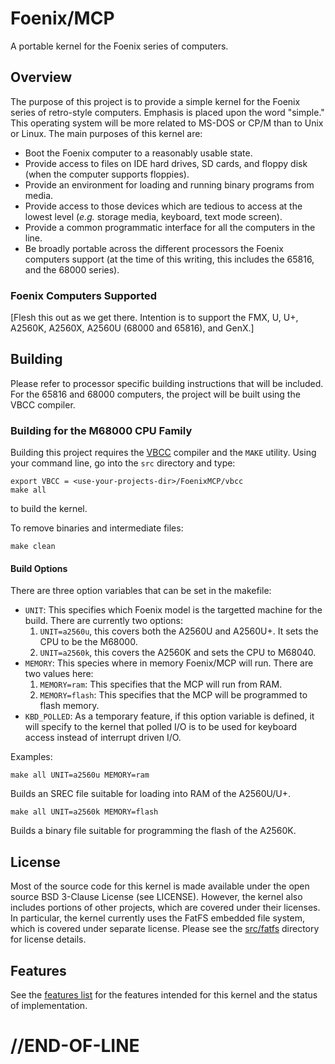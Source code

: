 # Foenix/MCP

A portable kernel for the Foenix series of computers.

## Overview

The purpose of this project is to provide a simple kernel for the Foenix series
of retro-style computers. Emphasis is placed upon the word "simple." This
operating system will be more related to MS-DOS or CP/M than to Unix or Linux.
The main purposes of this kernel are:

* Boot the Foenix computer to a reasonably usable state.
* Provide access to files on IDE hard drives, SD cards, and floppy disk (when
  the computer supports floppies).
* Provide an environment for loading and running binary programs from media.
* Provide access to those devices which are tedious to access at the lowest
  level (_e.g._ storage media, keyboard, text mode screen).
* Provide a common programmatic interface for all the computers in the line.
* Be broadly portable across the different processors the Foenix computers
  support (at the time of this writing, this includes the 65816, and the 68000
  series).

### Foenix Computers Supported

[Flesh this out as we get there. Intention is to support the FMX, U, U+, A2560K,
A2560X, A2560U (68000 and 65816), and GenX.]

## Building

Please refer to processor specific building instructions that will be included.
For the 65816 and 68000 computers, the project will be built using the VBCC
compiler.

### Building for the M68000 CPU Family

Building this project requires the [VBCC](http://www.compilers.de/vbcc.html) compiler and the
```MAKE``` utility. Using your command line, go into the ```src``` directory and type:

```
export VBCC = <use-your-projects-dir>/FoenixMCP/vbcc
make all
```
to build the kernel.

To remove binaries and intermediate files:

```
make clean
```

#### Build Options

There are three option variables that can be set in the makefile:

* `UNIT`: This specifies which Foenix model is the targetted machine for the build. There are currently two options:
    1. `UNIT=a2560u`, this covers both the A2560U and A2560U+. It sets the CPU to be the M68000.
    2. `UNIT=a2560k`, this covers the A2560K and sets the CPU to M68040.
* `MEMORY`: This species where in memory Foenix/MCP will run. There are two values here:
    1. `MEMORY=ram`: This specifies that the MCP will run from RAM.
    2. `MEMORY=flash`: This specifies that the MCP will be programmed to flash memory.
* `KBD_POLLED`: As a temporary feature, if this option variable is defined, it will specify to the kernel that polled I/O is to be used for keyboard access instead of interrupt driven I/O.

Examples:
```
make all UNIT=a2560u MEMORY=ram
```
Builds an SREC file suitable for loading into RAM of the A2560U/U+.

```
make all UNIT=a2560k MEMORY=flash
```
Builds a binary file suitable for programming the flash of the A2560K.

## License

Most of the source code for this kernel is made available under the open source
BSD 3-Clause License (see LICENSE). However, the kernel also includes portions
of other projects, which are covered under their licenses. In particular, the
kernel currently uses the FatFS embedded file system, which is covered under
separate license. Please see the [src/fatfs](src/fatfs) directory for license
details.

## Features

See the [features list](FEATURES.md) for the features intended for this kernel
and the status of implementation.


# //END-OF-LINE
